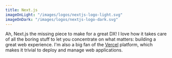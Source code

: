 ```yaml
---
title: Next.js
imageOnLight: "/images/logos/nextjs-logo-light.svg"
imageOnDark: "/images/logos/nextjs-logo-dark.svg"
---
```


Ah, Next.js the missing piece to make for a great DX! I love how it takes care of all the boring stuff to let you concentrate on what matters: building a great web experience. I'm also a big fan of the [Vercel](https://vercel.com/docs/concepts/deployments/overview) platform, which makes it trivial to deploy and manage web applications. 